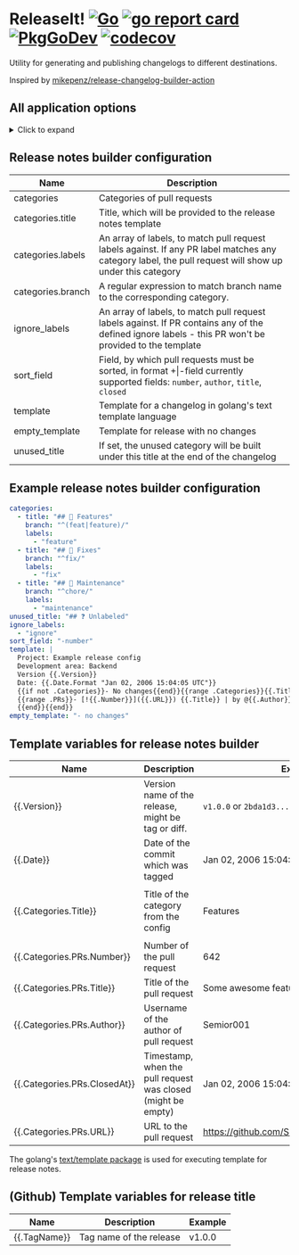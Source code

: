 # ReleaseIt! [![Go](https://github.com/Semior001/releaseit/actions/workflows/.go.yaml/badge.svg)](https://github.com/Semior001/releaseit/actions/workflows/.go.yaml) [![go report card](https://goreportcard.com/badge/github.com/semior001/releaseit)](https://goreportcard.com/report/github.com/semior001/releaseit) [![PkgGoDev](https://pkg.go.dev/badge/github.com/Semior001/releaseit)](https://pkg.go.dev/github.com/Semior001/releaseit) [![codecov](https://codecov.io/gh/Semior001/releaseit/branch/master/graph/badge.svg?token=0MAV99RJ1C)](https://codecov.io/gh/Semior001/releaseit)

Utility for generating and publishing changelogs to different destinations.

Inspired by [mikepenz/release-changelog-builder-action](https://github.com/mikepenz/release-changelog-builder-action)

## All application options
<details>
<summary>Click to expand</summary>

```
Application Options:
      --dbg                                    turn on debug mode [$DEBUG]

Help Options:
  -h, --help                                   Show this help message

[changelog command options]
          --from=                              sha to start release notes from
                                               [$FROM]
          --to=                                sha to end release notes to [$TO]

[release command options]
          --tag=                               tag to be released [$TAG]

[common options]
    engine:
          --engine.type=[github|gitlab]        type of the repository engine
                                               [$ENGINE_TYPE]

    repo:
          --engine.github.repo.owner=          owner of the repository
                                               [$ENGINE_GITHUB_REPO_OWNER]
          --engine.github.repo.name=           name of the repository
                                               [$ENGINE_GITHUB_REPO_NAME]

    basic_auth:
          --engine.github.basic_auth.username= username for basic auth
                                               [$ENGINE_GITHUB_BASIC_AUTH_USERN-

                                               AME]
          --engine.github.basic_auth.password= password for basic auth
                                               [$ENGINE_GITHUB_BASIC_AUTH_PASSW-

                                               ORD]

    gitlab:
          --engine.gitlab.token=               token to connect to the gitlab
                                               repository [$ENGINE_GITLAB_TOKEN]
          --engine.gitlab.base_url=            base url of the gitlab instance
                                               [$ENGINE_GITLAB_BASE_URL]
          --engine.gitlab.project_id=          project id of the repository
                                               [$ENGINE_GITLAB_PROJECT_ID]

    notify:
          --notify.stdout                      print release notes to stdout
                                               [$NOTIFY_STDOUT]
          --notify.conf_location=              location to the config file
                                               [$NOTIFY_CONF_LOCATION]

    telegram:
          --notify.telegram.chat_id=           id of the chat, where the
                                               release notes will be sent
                                               [$NOTIFY_TELEGRAM_CHAT_ID]
          --notify.telegram.token=             bot token
                                               [$NOTIFY_TELEGRAM_TOKEN]
          --notify.telegram.web_page_preview   request telegram to preview for
                                               web links
                                               [$NOTIFY_TELEGRAM_WEB_PAGE_PREVI-

                                               EW]

    github:
          --notify.github.release_name_tmpl=   template for release name
                                               [$NOTIFY_GITHUB_RELEASE_NAME_TMP-

                                               L]

    repo:
          --notify.github.repo.owner=          owner of the repository
                                               [$NOTIFY_GITHUB_REPO_OWNER]
          --notify.github.repo.name=           name of the repository
                                               [$NOTIFY_GITHUB_REPO_NAME]

    basic_auth:
          --notify.github.basic_auth.username= username for basic auth
                                               [$NOTIFY_GITHUB_BASIC_AUTH_USERN-

                                               AME]
          --notify.github.basic_auth.password= password for basic auth
                                               [$NOTIFY_GITHUB_BASIC_AUTH_PASSW-

                                               ORD]

    mattermost:
          --notify.mattermost.base_url=        base url of the mattermost
                                               server
                                               [$NOTIFY_MATTERMOST_BASE_URL]
          --notify.mattermost.channel_id=      id of the channel, where the
                                               release notes will be sent
                                               [$NOTIFY_MATTERMOST_CHANNEL_ID]
          --notify.mattermost.login_id=        login id of the user, who will
                                               send the release notes
                                               [$NOTIFY_MATTERMOST_LOGIN_ID]
          --notify.mattermost.password=        password of the user, who will
                                               send the release notes
                                               [$NOTIFY_MATTERMOST_PASSWORD]
          --notify.mattermost.ldap             use ldap auth
                                               [$NOTIFY_MATTERMOST_LDAP]
```

</details>

## Release notes builder configuration
| Name              | Description                                                                                                                                             |
|-------------------|---------------------------------------------------------------------------------------------------------------------------------------------------------|
| categories        | Categories of pull requests                                                                                                                             |
| categories.title  | Title, which will be provided to the release notes template                                                                                             |
| categories.labels | An array of labels, to match pull request labels against. If any PR label matches any category label, the pull request will show up under this category |
| categories.branch | A regular expression to match branch name to the corresponding category.                                                                                |
| ignore_labels     | An array of labels, to match pull request labels against. If PR contains any of the defined ignore labels - this PR won't be provided to the template   |
| sort_field        | Field, by which pull requests must be sorted, in format +&#124;-field currently supported fields: `number`, `author`, `title`, `closed`                 |
| template          | Template for a changelog in golang's text template language                                                                                             |
| empty_template    | Template for release with no changes                                                                                                                    |
| unused_title      | If set, the unused category will be built under this title at the end of the changelog                                                                  |

## Example release notes builder configuration

```yaml
categories:
  - title: "## 🚀 Features"
    branch: "^(feat|feature)/"
    labels:
      - "feature"
  - title: "## 🐛 Fixes"
    branch: "^fix/"
    labels:
      - "fix"
  - title: "## 🧰 Maintenance"
    branch: "^chore/"
    labels:
      - "maintenance"
unused_title: "## ❓ Unlabeled"
ignore_labels:
  - "ignore"
sort_field: "-number"
template: |
  Project: Example release config
  Development area: Backend
  Version {{.Version}}
  Date: {{.Date.Format "Jan 02, 2006 15:04:05 UTC"}}
  {{if not .Categories}}- No changes{{end}}{{range .Categories}}{{.Title}} | {{ len .PRs }}
  {{range .PRs}}- [!{{.Number}}]({{.URL}}) {{.Title}} | by @{{.Author}}, closed at {{.ClosedAt.Format "02.01.2006 15:04:05 MST"}}
  {{end}}{{end}}
empty_template: "- no changes"
```

## Template variables for release notes builder

| Name                         | Description                                                  | Example                                       |
|------------------------------|--------------------------------------------------------------|-----------------------------------------------|
| {{.Version}}                 | Version name of the release, might be tag or diff.           | `v1.0.0` or `2bda1d3...82e35cf`               |
| {{.Date}}                    | Date of the commit which was tagged                          | Jan 02, 2006 15:04:05 UTC                     |
|                              |                                                              |                                               |
| {{.Categories.Title}}        | Title of the category from the config                        | Features                                      |
|                              |                                                              |                                               |
| {{.Categories.PRs.Number}}   | Number of the pull request                                   | 642                                           |
| {{.Categories.PRs.Title}}    | Title of the pull request                                    | Some awesome feature added                    |
| {{.Categories.PRs.Author}}   | Username of the author of pull request                       | Semior001                                     |
| {{.Categories.PRs.ClosedAt}} | Timestamp, when the pull request was closed (might be empty) | Jan 02, 2006 15:04:05 UTC                     |
| {{.Categories.PRs.URL}}      | URL to the pull request                                      | https://github.com/Semior001/releaseit/pull/6 |

The golang's [text/template package](https://pkg.go.dev/text/template) is used for executing template for release notes.

## (Github) Template variables for release title

| Name         | Description             | Example |
|--------------|-------------------------|---------|
| {{.TagName}} | Tag name of the release | v1.0.0  |
